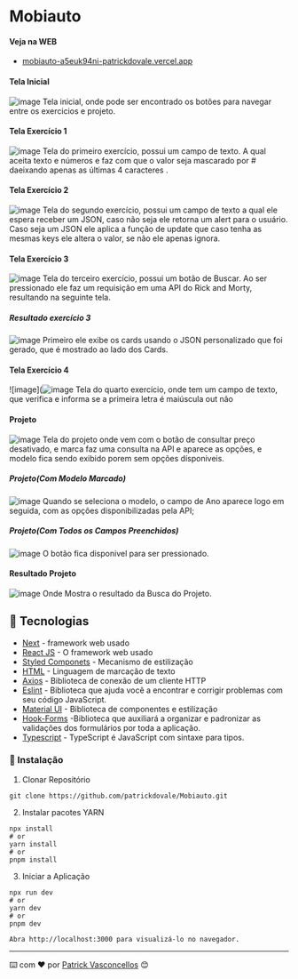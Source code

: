 # Mobiauto

#### Veja na WEB
* [mobiauto-a5euk94ni-patrickdovale.vercel.app](mobiauto-a5euk94ni-patrickdovale.vercel.app)

#### Tela Inicial
![image](https://user-images.githubusercontent.com/41561977/230632893-638dd481-acdf-4cc0-ae58-c4f2906f83f7.png)
Tela inicial, onde pode ser encontrado os botões para navegar entre os exercicios e projeto.

#### Tela Exercício 1
![image](https://user-images.githubusercontent.com/41561977/230633188-e4919964-8ba2-4237-83f0-6e6cc96b6a81.png)
Tela do primeiro exercício, possui um campo de texto. A qual aceita texto e números e faz com que o valor seja mascarado por # daeixando apenas as últimas 4 caracteres .

#### Tela Exercício 2
![image](https://user-images.githubusercontent.com/41561977/230633953-10d03bd8-fd68-43bd-af72-a47ed2431243.png)
Tela do segundo exercício, possui um campo de texto a qual ele espera receber um JSON, caso não seja ele retorna um alert para o usuário. Caso seja um JSON ele aplica a função de update que caso tenha as mesmas keys ele altera o valor, se não ele apenas ignora.


#### Tela Exercício 3
![image](https://user-images.githubusercontent.com/41561977/230634738-83140083-1e21-4163-978d-c14abd254e84.png)
Tela do terceiro exercício, possui um botão de Buscar. Ao ser pressionado ele faz um requisição em uma API do Rick and Morty, resultando na seguinte tela.

##### Resultado exercício 3
![image](https://user-images.githubusercontent.com/41561977/230635126-a27a8cf0-ea7b-4150-a7f1-afbf5f7c425e.png)
Primeiro ele exibe os cards usando o JSON personalizado que foi gerado, que é mostrado ao lado dos Cards.

#### Tela Exercício 4
![image](![image](https://user-images.githubusercontent.com/41561977/230635735-3b525c6f-801c-453d-a62a-fb0d55a6fc9f.png)
Tela do quarto exercício, onde tem um campo de texto, que verifica e informa se a primeira letra é maiúscula out não


#### Projeto
![image](https://user-images.githubusercontent.com/41561977/230636072-ee2c06b8-19d5-49d5-97ab-73d878464725.png)
Tela do projeto onde vem com o botão de consultar preço desativado, e marca faz uma consulta na API e aparece as opções, e modelo fica sendo exibido porem sem opções dísponiveis.

##### Projeto(Com Modelo Marcado)
![image](https://user-images.githubusercontent.com/41561977/230636381-01674bc4-1579-4ce4-aec0-252786ba9b2f.png)
Quando se seleciona o modelo, o campo de Ano aparece logo em seguida, com as opções disponibilizadas pela API;

##### Projeto(Com Todos os Campos Preenchidos)
![image](https://user-images.githubusercontent.com/41561977/230636735-2e6d1852-a4fd-4b5c-97d1-8fcec2bdd60c.png)
O botão fica disponivel para ser pressionado.

#### Resultado Projeto
![image](https://user-images.githubusercontent.com/41561977/230636904-01044918-872c-4360-a609-2a7e6c253365.png)
Onde Mostra o resultado da Busca do Projeto.




## 🚀 Tecnologias

* [Next](https://nextjs.org/docs) - framework web usado
* [React JS](https://pt-br.reactjs.org/) - O framework web usado
* [Styled Componets](https://styled-components.com/) - Mecanismo de estilização
* [HTML](https://www.w3.org/Style/CSS/Overview.en.html) - Linguagem de marcação de texto
* [Axios](https://axios-http.com/docs/intro) - Biblioteca de conexão de um cliente HTTP
* [Eslint](https://eslint.org/) - Biblioteca que ajuda você a encontrar e corrigir problemas com seu código JavaScript. 
* [Material UI](https://mui.com/) - Biblioteca de componentes e estilização
* [Hook-Forms](https://react-hook-form.com/) -Biblioteca que auxiliará a organizar e padronizar as validações dos formulários por toda a aplicação.
* [Typescript](https://www.typescriptlang.org/) - TypeScript é JavaScript com sintaxe para tipos.

### 🔧 Instalação

1. Clonar Repositório

```
git clone https://github.com/patrickdovale/Mobiauto.git
```

2. Instalar pacotes YARN

```
npx install
# or
yarn install
# or
pnpm install
```

3. Iniciar a Aplicação

```
npx run dev
# or
yarn dev
# or
pnpm dev

Abra http://localhost:3000 para visualizá-lo no navegador.
```
---
⌨️ com ❤️ por [Patrick Vasconcellos](https://github.com/patrickdovale) 😊
